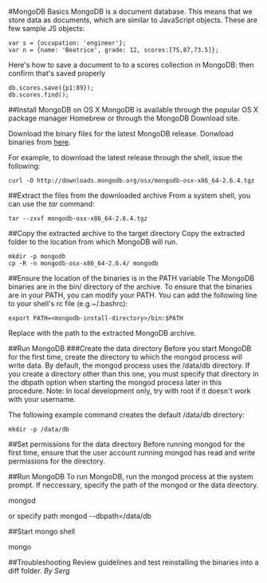 #MongoDB Basics
MongoDB is a document database. This means that we store data as
documents, which are similar to JavaScript objects. These are few sample JS objects:

```
var s = {occupation: 'engineer'};
var n = {name: 'Beatrice', grade: 12, scores:[75,87,73.5]};
```
Here's how to save a document to to a scores collection in MongoDB: then confirm that's saved properly
```
db.scores.save({p1:89});
db.scores.find();
```
##Install MongoDB on OS X
MongoDB is available through the popular OS X package manager Homebrew or through the MongoDB Download site.

Download the binary files for the latest MongoDB release.
Donwload binaries from [here](https://mongodb.org/downloads).

For example, to download the latest release through the shell, issue the following:
```
curl -O http://downloads.mongodb.org/osx/mongodb-osx-x86_64-2.6.4.tgz
```
##Extract the files from the downloaded archive
From a system shell, you can use the *tar* command:
```
tar --zxvf mongodb-osx-x86_64-2.6.4.tgz
```
##Copy the extracted archive to the target directory
Copy the extracted folder to the location from which MongoDB will run.
```
mkdir -p mongodb
cp -R -n mongodb-osx-x86_64-2.6.4/ mongodb
```
##Ensure the location of the binaries is in the PATH variable
The MongoDB binaries are in the bin/ directory of the archive. To ensure that the binaries are in your PATH, you can modify your PATH.
You can add the following line to your shell's rc file (e.g.~/.bashrc):
```
export PATH=<mongodb-install-directory>/bin:$PATH
```
Replace <mongodb-install-directory> with the path to the extracted MongoDB archive.

##Run MongoDB
###Create the data directory
Before you start MongoDB for the first time, create the directory to which the mongod process will write data. By default, the mongod process uses the /data/db directory. If you create a directory other than this one, you must specify that directory in the dbpath option when starting the mongod process later in this procedure. 
Note: In local development only, try with root if it doesn't work with your username.

The following example command creates the default /data/db directory:
```
mkdir -p /data/db
```
##Set permissions for the data directory
Before running mongod for the first time, ensure that the user account running mongod has read and write permissions for the directory.

##Run MongoDB
To run MongoDB, run the mongod process at the system prompt. If neccessary, specify the path of the mongod or the data directory.

mongod

or specify path
mongod --dbpath=/data/db

##Start mongo shell

mongo

##Troubleshooting
Review guidelines and test reinstalling the binaries into a diff folder.
*By Serg*

